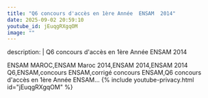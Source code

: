 ```yaml
---
title: "Q6 concours d'accès en 1ère Année  ENSAM  2014"
date: 2025-09-02 20:59:10 
youtube_id: jEuqgRXgqOM
image: ""
---
```

description: |
  Q6 concours d'accès en 1ère Année  ENSAM  2014
  
  
  ENSAM MAROC,ENSAM Maroc 2014,ENSAM 2014,ENSAM 2014 Q6,ENSAM,concours ENSAM,corrigé concours ENSAM,Q6 concours d'accès en 1ère Année ENSAM...
{% include youtube-privacy.html id="jEuqgRXgqOM" %}
